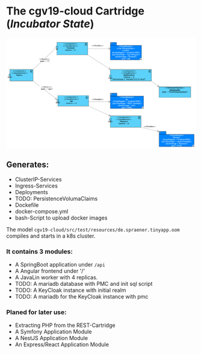 # The cgv19-cloud Cartridge (_Incubator State_)

![cloud-deployment-model.png](..%2Fdoc%2Fimages%2Fcloud-deployment-model.png)

## Generates:

* ClusterIP-Services
* Ingress-Services
* Deployments
* TODO: PersistenceVolumaClaims
* Dockefile
* docker-compose.yml
* bash-Script to upload docker images

The model `cgv19-cloud/src/test/resources/de.spraener.tinyapp.oom` compiles
and starts in a k8s cluster.

### It contains 3 modules:
* A SpringBoot application under `/api`
* A Angular frontend under '/'
* A JavaLin worker with 4 replicas.
* TODO: A mariadb database with PMC and init sql script
* TODO: A KeyCloak instance with initial realm
* TODO: A mariadb for the KeyCloak instance with pmc

### Planed for later use:

* Extracting PHP from the REST-Cartridge
* A Symfony Application Module
* A NestJS Application Module
* An Express/React Application Module
